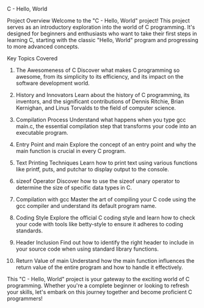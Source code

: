 C - Hello, World

Project Overview
Welcome to the "C - Hello, World" project! This project serves as an introductory exploration into the world of C programming. It's designed for beginners and enthusiasts who want to take their first steps in learning C, starting with the classic "Hello, World" program and progressing to more advanced concepts.

Key Topics Covered
1. The Awesomeness of C
Discover what makes C programming so awesome, from its simplicity to its efficiency, and its impact on the software development world.

2. History and Innovators
Learn about the history of C programming, its inventors, and the significant contributions of Dennis Ritchie, Brian Kernighan, and Linus Torvalds to the field of computer science.

3. Compilation Process
Understand what happens when you type gcc main.c, the essential compilation step that transforms your code into an executable program.

4. Entry Point and main
Explore the concept of an entry point and why the main function is crucial in every C program.

5. Text Printing Techniques
Learn how to print text using various functions like printf, puts, and putchar to display output to the console.

6. sizeof Operator
Discover how to use the sizeof unary operator to determine the size of specific data types in C.

7. Compilation with gcc
Master the art of compiling your C code using the gcc compiler and understand its default program name.

8. Coding Style
Explore the official C coding style and learn how to check your code with tools like betty-style to ensure it adheres to coding standards.

9. Header Inclusion
Find out how to identify the right header to include in your source code when using standard library functions.

10. Return Value of main
Understand how the main function influences the return value of the entire program and how to handle it effectively.

This "C - Hello, World" project is your gateway to the exciting world of C programming. Whether you're a complete beginner or looking to refresh your skills, let's embark on this journey together and become proficient C programmers!
